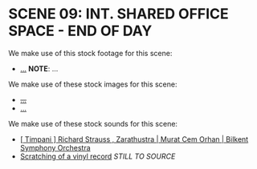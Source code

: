 # SCENE 09: INT. SHARED OFFICE SPACE - END OF DAY

We make use of this stock footage for this scene:

- [...](...) **NOTE**: ...

We make use of these stock images for this scene:

- ~~[...](...)~~
- [...]()

We make use of these stock sounds for this scene:

- [[ Timpani ] Richard Strauss , Zarathustra | Murat Cem Orhan | Bilkent Symphony Orchestra](https://www.youtube.com/watch?v=4ePVC0Tk5JQ)
- [Scratching of a vinyl record]() *STILL TO SOURCE*